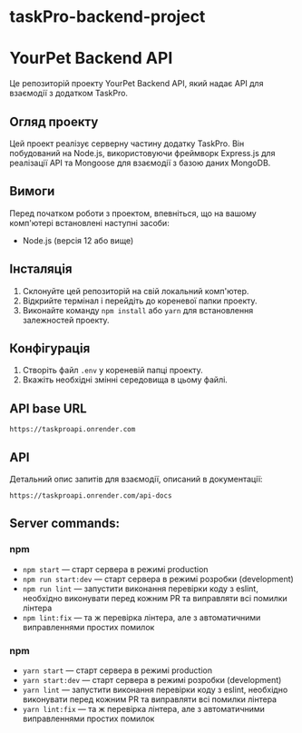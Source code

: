 # taskPro-backend-project

# YourPet Backend API

Це репозиторій проекту YourPet Backend API, який надає API для взаємодії з додатком TaskPro.

## Огляд проекту

Цей проект реалізує серверну частину додатку TaskPro. Він побудований на Node.js, використовуючи фреймворк Express.js для реалізації API та Mongoose для взаємодії з базою даних MongoDB.

## Вимоги

Перед початком роботи з проектом, впевніться, що на вашому комп'ютері встановлені наступні засоби:

- Node.js (версія 12 або вище)

## Інсталяція

1. Склонуйте цей репозиторій на свій локальний комп'ютер.
2. Відкрийте термінал і перейдіть до кореневої папки проекту.
3. Виконайте команду `npm install` або `yarn` для встановлення залежностей проекту.

## Конфігурація

1. Створіть файл `.env` у кореневій папці проекту.
2. Вкажіть необхідні змінні середовища в цьому файлі.

## API base URL

```
https://taskproapi.onrender.com
```

## API

Детальний опис запитів для взаємодії, описаний в документації:

```
https://taskproapi.onrender.com/api-docs
```

## Server commands:

### npm

- `npm start` &mdash; старт сервера в режимі production
- `npm run start:dev` &mdash; старт сервера в режимі розробки (development)
- `npm run lint` &mdash; запустити виконання перевірки коду з eslint, необхідно виконувати перед кожним PR та виправляти всі помилки лінтера
- `npm lint:fix` &mdash; та ж перевірка лінтера, але з автоматичними виправленнями простих помилок

### npm

- `yarn start` &mdash; старт сервера в режимі production
- `yarn start:dev` &mdash; старт сервера в режимі розробки (development)
- `yarn lint` &mdash; запустити виконання перевірки коду з eslint, необхідно виконувати перед кожним PR та виправляти всі помилки лінтера
- `yarn lint:fix` &mdash; та ж перевірка лінтера, але з автоматичними виправленнями простих помилок

